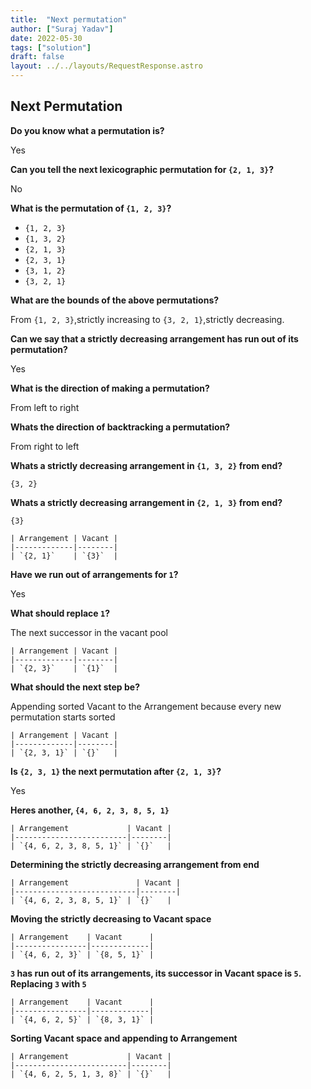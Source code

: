 ```yaml
---
title:  "Next permutation"
author: ["Suraj Yadav"]
date: 2022-05-30
tags: ["solution"]
draft: false
layout: ../../layouts/RequestResponse.astro
---
```


## Next Permutation

**Do you know what a permutation is?**

Yes

**Can you tell the next lexicographic permutation for `{2, 1, 3}`?**

No

**What is the permutation of `{1, 2, 3}`?**

-   `{1, 2, 3}`
-   `{1, 3, 2}`
-   `{2, 1, 3}`
-   `{2, 3, 1}`
-   `{3, 1, 2}`
-   `{3, 2, 1}`

**What are the bounds of the above permutations?**

From `{1, 2, 3}`,strictly increasing to `{3, 2, 1}`,strictly decreasing.

**Can we say that a strictly decreasing arrangement has run out of its permutation?**

Yes

**What is the direction of making a permutation?**

From left to right

**Whats the direction of backtracking a permutation?**

From right to left

**Whats a strictly decreasing arrangement in `{1, 3, 2}` from end?**

`{3, 2}`

**Whats a strictly decreasing arrangement in `{2, 1, 3}` from end?**

`{3}`

    | Arrangement | Vacant |
    |-------------|--------|
    | `{2, 1}`    | `{3}`  |

**Have we run out of arrangements for `1`?**

Yes

**What should replace `1`?**

The next successor in the vacant pool

    | Arrangement | Vacant |
    |-------------|--------|
    | `{2, 3}`    | `{1}`  |

**What should the next step be?**

Appending sorted Vacant to the Arrangement because every new permutation starts sorted

    | Arrangement | Vacant |
    |-------------|--------|
    | `{2, 3, 1}` | `{}`   |

**Is `{2, 3, 1}` the next permutation after `{2, 1, 3}`?**

Yes

**Heres another, `{4, 6, 2, 3, 8, 5, 1}`**

    | Arrangement             | Vacant |
    |-------------------------|--------|
    | `{4, 6, 2, 3, 8, 5, 1}` | `{}`   |

**Determining the strictly decreasing arrangement from end**

    | Arrangement               | Vacant |
    |---------------------------|--------|
    | `{4, 6, 2, 3, 8, 5, 1}` | `{}`   |

**Moving the strictly decreasing to Vacant space**

    | Arrangement    | Vacant      |
    |----------------|-------------|
    | `{4, 6, 2, 3}` | `{8, 5, 1}` |

**`3` has run out of its arrangements, its successor in Vacant space is `5`. Replacing `3` with `5`**

    | Arrangement    | Vacant      |
    |----------------|-------------|
    | `{4, 6, 2, 5}` | `{8, 3, 1}` |

**Sorting Vacant space and appending to Arrangement**

    | Arrangement             | Vacant |
    |-------------------------|--------|
    | `{4, 6, 2, 5, 1, 3, 8}` | `{}`   |
